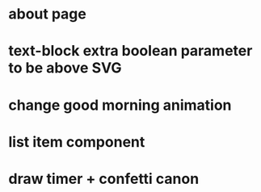 # about page

# text-block extra boolean parameter to be above SVG

# change good morning animation

# list item component

# draw timer + confetti canon
